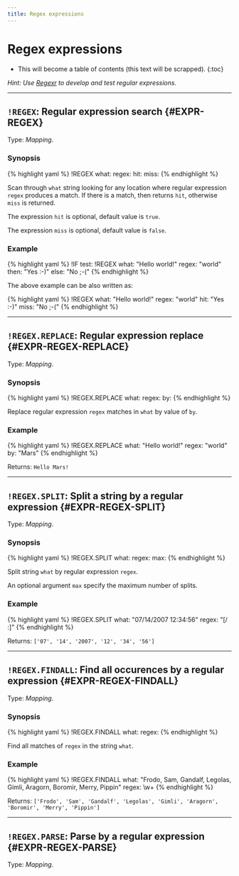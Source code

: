 ```yaml
---
title: Regex expressions
---
```


# Regex expressions

* This will become a table of contents (this text will be scrapped).
{:toc}

_Hint: Use [Regexr](https://regexr.com) to develop and test regular expressions._

--- 

## `!REGEX`: Regular expression search  {#EXPR-REGEX}

Type: _Mapping_.

### Synopsis

{% highlight yaml %}
!REGEX
what: <string>
regex: <regex>
hit: <hit>
miss: <miss>
{% endhighlight %}

Scan through `what` string looking for any location where regular expression `regex` produces a match.
If there is a match, then returns `hit`, otherwise `miss` is returned.
  
The expression `hit` is optional, default value is `true`.
  
The expression `miss` is optional, default value is `false`.


### Example

{% highlight yaml %}
!IF
test:
  !REGEX
  what: "Hello world!"
  regex: "world"
then:
  "Yes :-)"
else:
  "No ;-("
{% endhighlight %}

The above example can be also written as:
  
{% highlight yaml %}
!REGEX
what: "Hello world!"
regex: "world"
hit: "Yes :-)"
miss: "No ;-("
{% endhighlight %}

--- 

## `!REGEX.REPLACE`: Regular expression replace  {#EXPR-REGEX-REPLACE}

Type: _Mapping_.

### Synopsis

{% highlight yaml %}
!REGEX.REPLACE
what: <string>
regex: <regex>
by: <string>
{% endhighlight %}

Replace regular expression `regex` matches in `what` by value of `by`.


### Example

{% highlight yaml %}
!REGEX.REPLACE
what: "Hello world!"
regex: "world"
by: "Mars"
{% endhighlight %}

Returns: `Hello Mars!`

--- 

## `!REGEX.SPLIT`: Split a string by a regular expression  {#EXPR-REGEX-SPLIT}

Type: _Mapping_.

### Synopsis

{% highlight yaml %}
!REGEX.SPLIT
what: <string>
regex: <regex>
max: <integer>
{% endhighlight %}

Split string `what` by regular expression `regex`.

An optional argument `max` specify the maximum number of splits.


### Example

{% highlight yaml %}
!REGEX.SPLIT
what: "07/14/2007 12:34:56"
regex: "[/ :]"
{% endhighlight %}

Returns: `['07', '14', '2007', '12', '34', '56']`

--- 

## `!REGEX.FINDALL`: Find all occurences by a regular expression  {#EXPR-REGEX-FINDALL}

Type: _Mapping_.

### Synopsis

{% highlight yaml %}
!REGEX.FINDALL
what: <string>
regex: <regex>
{% endhighlight %}

Find all matches of `regex` in the string `what`.

### Example

{% highlight yaml %}
!REGEX.FINDALL
what: "Frodo, Sam, Gandalf, Legolas, Gimli, Aragorn, Boromir, Merry, Pippin"
regex: \w+
{% endhighlight %}

Returns: `['Frodo', 'Sam', 'Gandalf', 'Legolas', 'Gimli', 'Aragorn', 'Boromir', 'Merry', 'Pippin']`

---

## `!REGEX.PARSE`: Parse by a regular expression {#EXPR-REGEX-PARSE}

Type: _Mapping_.

